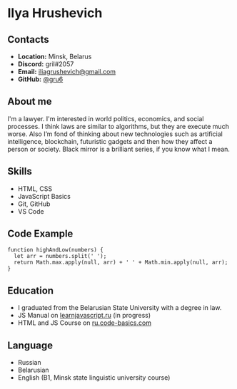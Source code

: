 # **Ilya Hrushevich**

## **Contacts**
+ **Location:** Minsk, Belarus
+ **Discord:** gril#2057
+ **Email:** iliagrushevich@gmail.com
+ **GitHub:** [@gru6](https://github.com/gru6)

## **About me** 

I'm a lawyer. I'm interested in world politics, economics, and social processes. I think laws are similar to algorithms, but they are execute much worse. Also I’m fond of thinking about new technologies such as artificial intelligence, blockchain, futuristic gadgets and then how they affect a person or society. Black mirror is a brilliant series, if you know what I mean.

## **Skills**
+ HTML, CSS
+ JavaScript Basics
+ Git, GitHub
+ VS Code

## **Code Example**
```
function highAndLow(numbers) {
  let arr = numbers.split(' ');
  return Math.max.apply(null, arr) + ' ' + Math.min.apply(null, arr);
}
```
## **Education** 
+ I graduated from the Belarusian State University with a degree in law.
+ JS Manual on [learnjavascript.ru](https://learn.javascript.ru/) (in progress)
+ HTML and JS Course on [ru.code-basics.com](https://ru.code-basics.com/) 
## **Language**
+ Russian 
+ Belarusian
+ English (B1, Minsk state linguistic university course)

